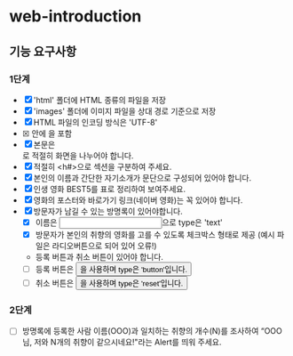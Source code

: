 # web-introduction

## 기능 요구사항

### 1단계
- [x] 'html' 폴더에 HTML 종류의 파일을 저장  
- [x] 'images' 폴더에 이미지 파일을 상대 경로 기준으로 저장  
- [x] HTML 파일의 인코딩 방식은 'UTF-8'  
- [x] <head> 안에 <meta charset="utf-8">을 포함  
- [x] 본문은 <div>로 적절히 화면을 나누어야 합니다.
- [x] 적절히 <h#>으로 섹션을 구분하여 주세요.
- [x] 본인의 이름과 간단한 자기소개가 문단으로 구성되어 있어야 합니다.
- [x] 인생 영화 BEST5를 표로 정리하여 보여주세요.
- [x] 영화의 포스터와 바로가기 링크(네이버 영화)는 꼭 있어야 합니다.
- [x] 방문자가 남길 수 있는 방명록이 있어야합니다.
    - [x] 이름은 <input>으로 type은 'text'
    - [x] 방문자가 본인의 취향의 영화를 고를 수 있도록 체크박스 형태로 제공 (예시 파일은 라디오버튼으로 되어 있어 오류!)
    - 등록 버튼과 취소 버튼이 있어야 합니다.
    - [ ] 등록 버튼은 <button>을 사용하며 type은 'button'입니다.
    - [ ] 취소 버튼은 <button>을 사용하며 type은 'reset'입니다.

### 2단계

- [ ] 방명록에 등록한 사람 이름(OOO)과 일치하는 취향의 개수(N)를 조사하여 “OOO님, 저와 N개의 취향이 같으시네요!"라는 Alert를 띄워 주세요.